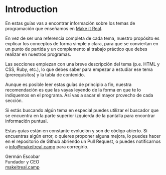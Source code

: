# Introduction

En estas guías vas a encontrar información sobre los temas de programación que enseñamos en [Make it Real](https://makeitreal.camp/).

En vez de ser una referencia completa de cada tema, nuestro propósito es explicar los conceptos de forma simple y clara, para que se conviertan en un punto de partida y un complemento al trabajo práctico que debes realizar en nuestros programas.

Las secciones empiezan con una breve descripción del tema \(p.e. HTML y CSS, Ruby, etc.\), lo que debes saber para empezar a estudiar ese tema \(prerequisitos\) y la tabla de contenido.

Aunque es posible leer estas guías de principio a fin, nuestra recomendación es que las vayas leyendo de la forma en que te lo indiquemos en el programa. Así vas a sacar el mayor provecho de cada sección.

Si estás buscando algún tema en especial puedes utilizar el buscador que se encuentra en la parte superior izquierda de la pantalla para encontrar información puntual.

Estas guías están en constante evolución y son de código abierto. Si encuentras algún error, o quieres proponer alguna mejora, lo puedes hacer en el repositorio de Github abriendo un Pull Request, o puedes notificarnos a info@makeitreal.camp para corregirlo.

Germán Escobar  
 Fundador y CEO  
 [makeitreal.camp](https://makeitreal.camp/)

